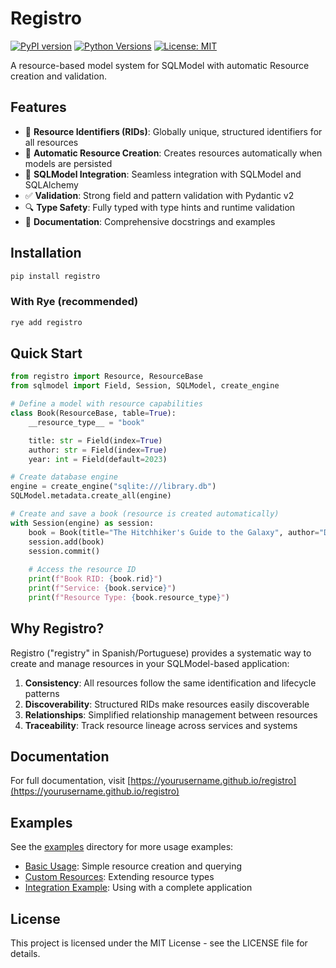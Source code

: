 # Registro

[![PyPI version](https://badge.fury.io/py/registro.svg)](https://badge.fury.io/py/registro)
[![Python Versions](https://img.shields.io/pypi/pyversions/registro.svg)](https://pypi.org/project/registro/)
[![License: MIT](https://img.shields.io/badge/License-MIT-yellow.svg)](https://opensource.org/licenses/MIT)

A resource-based model system for SQLModel with automatic Resource creation and validation.

## Features

- 🔑 **Resource Identifiers (RIDs)**: Globally unique, structured identifiers for all resources
- 🔄 **Automatic Resource Creation**: Creates resources automatically when models are persisted
- 🧩 **SQLModel Integration**: Seamless integration with SQLModel and SQLAlchemy
- ✅ **Validation**: Strong field and pattern validation with Pydantic v2
- 🔍 **Type Safety**: Fully typed with type hints and runtime validation
- 📝 **Documentation**: Comprehensive docstrings and examples

## Installation

```bash
pip install registro
```

### With Rye (recommended)

```bash
rye add registro
```

## Quick Start

```python
from registro import Resource, ResourceBase
from sqlmodel import Field, Session, SQLModel, create_engine

# Define a model with resource capabilities
class Book(ResourceBase, table=True):
    __resource_type__ = "book"

    title: str = Field(index=True)
    author: str = Field(index=True)
    year: int = Field(default=2023)

# Create database engine
engine = create_engine("sqlite:///library.db")
SQLModel.metadata.create_all(engine)

# Create and save a book (resource is created automatically)
with Session(engine) as session:
    book = Book(title="The Hitchhiker's Guide to the Galaxy", author="Douglas Adams", year=1979)
    session.add(book)
    session.commit()
    
    # Access the resource ID
    print(f"Book RID: {book.rid}")
    print(f"Service: {book.service}")
    print(f"Resource Type: {book.resource_type}")
```

## Why Registro?

Registro ("registry" in Spanish/Portuguese) provides a systematic way to create and manage resources in your SQLModel-based application:

1. **Consistency**: All resources follow the same identification and lifecycle patterns
2. **Discoverability**: Structured RIDs make resources easily discoverable
3. **Relationships**: Simplified relationship management between resources
4. **Traceability**: Track resource lineage across services and systems

## Documentation

For full documentation, visit [https://yourusername.github.io/registro](https://yourusername.github.io/registro)

## Examples

See the [examples](examples/) directory for more usage examples:

- [Basic Usage](examples/basic_usage.py): Simple resource creation and querying
- [Custom Resources](examples/custom_resource.py): Extending resource types
- [Integration Example](examples/integration_example.py): Using with a complete application

## License

This project is licensed under the MIT License - see the LICENSE file for details. 